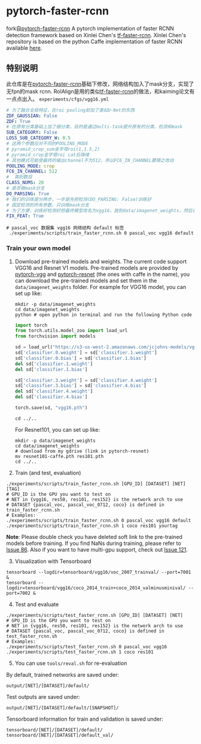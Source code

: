 # pytorch-faster-rcnn
fork自[pytorch-faster-rcnn](https://github.com/ruotianluo/pytorch-faster-rcnn)
A pytorch implementation of faster RCNN detection framework based on Xinlei Chen's [tf-faster-rcnn](https://github.com/endernewton/tf-faster-rcnn). Xinlei Chen's repository is based on the python Caffe implementation of faster RCNN available [here](https://github.com/rbgirshick/py-faster-rcnn).


## 特别说明

此仓库是在[pytorch-faster-rcnn](https://github.com/ruotianluo/pytorch-faster-rcnn)基础下修改，网络结构加入了mask分支，实现了无fpn的mask rcnn. RoIAlign是用的类似[tf-faster-rcnn](https://github.com/endernewton/tf-faster-rcnn)的做法，和kaiming论文有一点点出入。
``experiments/cfgs/vgg16.yml``

```yml
# 为了融合全局特征，在roi pooling前加了类似U-Net的东西
ZDF_GAUSSIAN: False
ZDF: True
# 在原有分类基础上加了细分类，目的是通过multi-task提升原有的分类、检测和mask
SUB_CATEGORY: False
LOSS_SUB_CATEGORY_W: 0.5
# 这两个参数应对不同的POOLING_MODE
# pyramid_crop_sum金字塔roi(1,1.5,2)
# pyramid_crop金字塔roi cat后降维
# 其他模式可能使最终的输出channel不为512，所以FC6_IN_CHANNEL要随之改动
POOLING_MODE: crop
FC6_IN_CHANNEL: 512
#  类别数目
CLASS_NUMS: 20
# 是否做mask分支
DO_PARSING: True
# 我们的训练是分两步，一步是先把检测(DO_PARSING: False)训练好
# 固定检测的所有参数，只训练mask分支
# 为了方便，训练好检测好把最终模型改名为vgg16，放到data/imagenet_weights，然后设置FIX_FEAT: True
FIX_FEAT: True

```
```shell
# pascal_voc 数据集 vgg16 网络结构 default 标签
 ./experiments/scripts/train_faster_rcnn.sh 0 pascal_voc vgg16 default
```

### Train your own model
1. Download pre-trained models and weights. The current code support VGG16 and Resnet V1 models. Pre-trained models are provided by [pytorch-vgg](https://github.com/jcjohnson/pytorch-vgg.git) and [pytorch-resnet](https://github.com/ruotianluo/pytorch-resnet) (the ones with caffe in the name), you can download the pre-trained models and set them in the ``data/imagenet_weights`` folder. For example for VGG16 model, you can set up like:
   ```Shell
   mkdir -p data/imagenet_weights
   cd data/imagenet_weights
   python # open python in terminal and run the following Python code
   ```
   ```Python
   import torch
   from torch.utils.model_zoo import load_url
   from torchvision import models

   sd = load_url("https://s3-us-west-2.amazonaws.com/jcjohns-models/vgg16-00b39a1b.pth")
   sd['classifier.0.weight'] = sd['classifier.1.weight']
   sd['classifier.0.bias'] = sd['classifier.1.bias']
   del sd['classifier.1.weight']
   del sd['classifier.1.bias']

   sd['classifier.3.weight'] = sd['classifier.4.weight']
   sd['classifier.3.bias'] = sd['classifier.4.bias']
   del sd['classifier.4.weight']
   del sd['classifier.4.bias']

   torch.save(sd, "vgg16.pth")
   ```
   ```Shell
   cd ../..
   ```
   For Resnet101, you can set up like:
   ```Shell
   mkdir -p data/imagenet_weights
   cd data/imagenet_weights
   # download from my gdrive (link in pytorch-resnet)
   mv resnet101-caffe.pth res101.pth
   cd ../..
   ```

2. Train (and test, evaluation)
  ```Shell
  ./experiments/scripts/train_faster_rcnn.sh [GPU_ID] [DATASET] [NET] [TAG]
  # GPU_ID is the GPU you want to test on
  # NET in {vgg16, res50, res101, res152} is the network arch to use
  # DATASET {pascal_voc, pascal_voc_0712, coco} is defined in train_faster_rcnn.sh
  # Examples:
  ./experiments/scripts/train_faster_rcnn.sh 0 pascal_voc vgg16 default
  ./experiments/scripts/train_faster_rcnn.sh 1 coco res101 yourtag
  ```
  **Note**: Please double check you have deleted soft link to the pre-trained models before training. If you find NaNs during training, please refer to [Issue 86](https://github.com/endernewton/tf-faster-rcnn/issues/86). Also if you want to have multi-gpu support, check out [Issue 121](https://github.com/endernewton/tf-faster-rcnn/issues/121).

3. Visualization with Tensorboard
  ```Shell
  tensorboard --logdir=tensorboard/vgg16/voc_2007_trainval/ --port=7001 &
  tensorboard --logdir=tensorboard/vgg16/coco_2014_train+coco_2014_valminusminival/ --port=7002 &
  ```

4. Test and evaluate
  ```Shell
  ./experiments/scripts/test_faster_rcnn.sh [GPU_ID] [DATASET] [NET]
  # GPU_ID is the GPU you want to test on
  # NET in {vgg16, res50, res101, res152} is the network arch to use
  # DATASET {pascal_voc, pascal_voc_0712, coco} is defined in test_faster_rcnn.sh
  # Examples:
  ./experiments/scripts/test_faster_rcnn.sh 0 pascal_voc vgg16
  ./experiments/scripts/test_faster_rcnn.sh 1 coco res101
  ```

5. You can use ``tools/reval.sh`` for re-evaluation


By default, trained networks are saved under:

```
output/[NET]/[DATASET]/default/
```

Test outputs are saved under:

```
output/[NET]/[DATASET]/default/[SNAPSHOT]/
```

Tensorboard information for train and validation is saved under:

```
tensorboard/[NET]/[DATASET]/default/
tensorboard/[NET]/[DATASET]/default_val/
```
